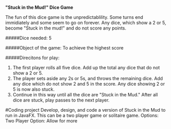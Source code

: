 **"Stuck in the Mud!" Dice Game**

The fun of this dice game is the unpredictablility. Some turns end immidiately and some seem to go on forever. Any dice, which show a 2 or 5, become "Stuck in the mud!" and do not score any points. 

#####Dice needed: 5

#####Object of the game: To achieve the highest score

#####Direcitons for play:
1. The first player rolls all five dice. Add up the total any dice that do not show a 2 or 5.
2. The player sets aside any 2s or 5s, and throws the remaining dice. Add any dice which do not show 2 and 5 in the score. Any dice showing 2 or 5 is now also stuck. 
3. Continue in this way until all the dice are "Stuck in the Mud." After all dice are stuck, play passes to the next player. 

#Coding project
Develop, design, and code a version of Stuck in the Mud to run in JavaFX. This can be a two player game or solitaire game. 
Options:
  Two Player Option: Allow for more 
